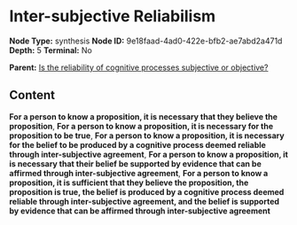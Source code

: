 # Inter-subjective Reliabilism

**Node Type:** synthesis
**Node ID:** 9e18faad-4ad0-422e-bfb2-ae7abd2a471d
**Depth:** 5
**Terminal:** No

**Parent:** [Is the reliability of cognitive processes subjective or objective?](is-the-reliability-of-cognitive-processes-subjective-or-objective-antithesis-9a7af5ff-d605-41c9-9de7-cdfcf5584ba1.md)

## Content

**For a person to know a proposition, it is necessary that they believe the proposition**, **For a person to know a proposition, it is necessary for the proposition to be true**, **For a person to know a proposition, it is necessary for the belief to be produced by a cognitive process deemed reliable through inter-subjective agreement**, **For a person to know a proposition, it is necessary that their belief be supported by evidence that can be affirmed through inter-subjective agreement**, **For a person to know a proposition, it is sufficient that they believe the proposition, the proposition is true, the belief is produced by a cognitive process deemed reliable through inter-subjective agreement, and the belief is supported by evidence that can be affirmed through inter-subjective agreement**
